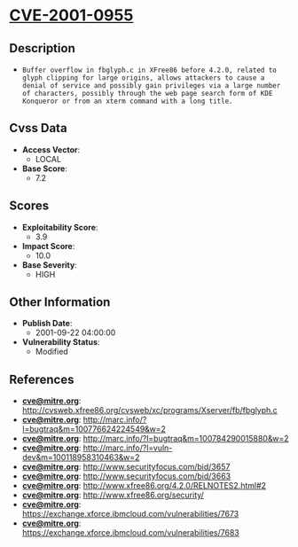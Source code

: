 
# [CVE-2001-0955](https://cve.mitre.org/cgi-bin/cvename.cgi?name=CVE-2001-0955)

## Description

- `Buffer overflow in fbglyph.c in XFree86 before 4.2.0, related to glyph clipping for large origins, allows attackers to cause a denial of service and possibly gain privileges via a large number of characters, possibly through the web page search form of KDE Konqueror or from an xterm command with a long title.`

## Cvss Data

- **Access Vector**:
  - LOCAL
- **Base Score**:
  - 7.2

## Scores

- **Exploitability Score**:
  - 3.9
- **Impact Score**:
  - 10.0
- **Base Severity**:
  - HIGH

## Other Information

- **Publish Date**:
  - 2001-09-22 04:00:00
- **Vulnerability Status**:
  - Modified

## References

- **cve@mitre.org**: http://cvsweb.xfree86.org/cvsweb/xc/programs/Xserver/fb/fbglyph.c
- **cve@mitre.org**: http://marc.info/?l=bugtraq&m=100776624224549&w=2
- **cve@mitre.org**: http://marc.info/?l=bugtraq&m=100784290015880&w=2
- **cve@mitre.org**: http://marc.info/?l=vuln-dev&m=100118958310463&w=2
- **cve@mitre.org**: http://www.securityfocus.com/bid/3657
- **cve@mitre.org**: http://www.securityfocus.com/bid/3663
- **cve@mitre.org**: http://www.xfree86.org/4.2.0/RELNOTES2.html#2
- **cve@mitre.org**: http://www.xfree86.org/security/
- **cve@mitre.org**: https://exchange.xforce.ibmcloud.com/vulnerabilities/7673
- **cve@mitre.org**: https://exchange.xforce.ibmcloud.com/vulnerabilities/7683
